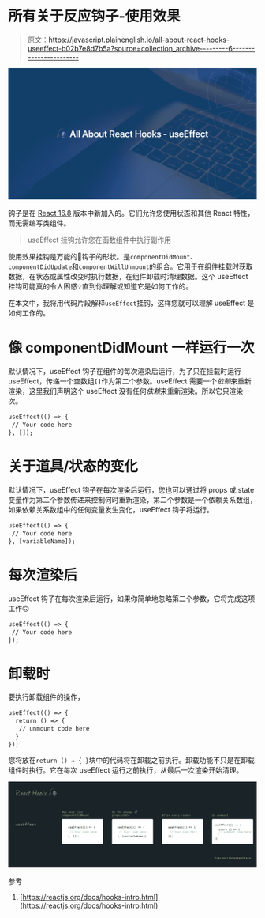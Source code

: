 # 所有关于反应钩子-使用效果

> 原文：<https://javascript.plainenglish.io/all-about-react-hooks-useeffect-b02b7e8d7b5a?source=collection_archive---------6----------------------->

![](img/59edf846320e4f5de5df1f50237c4416.png)

钩子是在 [React 16.8](https://reactjs.org/blog/2019/02/06/react-v16.8.0.html) 版本中新加入的。它们允许您使用状态和其他 React 特性，而无需编写类组件。

> useEffect 挂钩允许您在函数组件中执行副作用

使用效果挂钩是万能的👑钩子的形状。是`componentDidMount`、`componentDidUpdate`和`componentWillUnmount`的组合。它用于在组件挂载时获取数据，在状态或属性改变时执行数据，在组件卸载时清理数据。这个 useEffect 挂钩可能真的令人困惑💡直到你理解或知道它是如何工作的。

在本文中，我将用代码片段解释`useEffect`挂钩，这样您就可以理解 useEffect 是如何工作的。

# 像 componentDidMount 一样运行一次

默认情况下，useEffect 钩子在组件的每次渲染后运行，为了只在挂载时运行 useEffect，传递一个空数组`[]`作为第二个参数。useEffect 需要一个*依赖*来重新渲染，这里我们声明这个 useEffect 没有任何*依赖*来重新渲染。所以它只渲染一次。

```
useEffect(() => {
 // Your code here
}, []);
```

# 关于道具/状态的变化

默认情况下，useEffect 钩子在每次渲染后运行，您也可以通过将 props 或 state 变量作为第二个参数传递来控制何时重新渲染，第二个参数是一个依赖关系数组，如果依赖关系数组中的任何变量发生变化，useEffect 钩子将运行。

```
useEffect(() => {
 // Your code here
}, [variableName]);
```

# 每次渲染后

useEffect 钩子在每次渲染后运行，如果你简单地忽略第二个参数，它将完成这项工作🙃

```
useEffect(() => {
 // Your code here
});
```

# 卸载时

要执行卸载组件的操作，

```
useEffect(() => {
  return () => {
   // unmount code here
  }
});
```

您将放在`return () ⇒ { }`块中的代码将在卸载之前执行。卸载功能不只是在卸载组件时执行。它在每次 useEffect 运行之前执行，从最后一次渲染开始清理。

![](img/f4d98cb97821b4e2da91401647c9aba3.png)

参考

1.  [https://reactjs.org/docs/hooks-intro.html](https://reactjs.org/docs/hooks-intro.html)